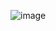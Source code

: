   ![image](https://user-images.githubusercontent.com/98583415/166142307-8e742010-23a4-46ce-aee3-ce9606de8a13.png)
